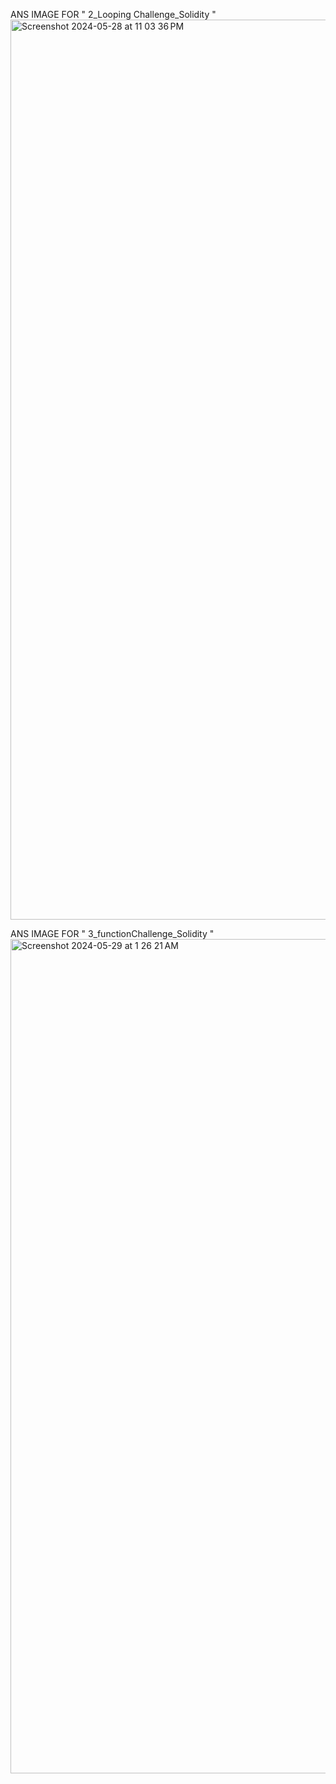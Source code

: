 ANS IMAGE FOR " 2_Looping Challenge_Solidity "
<img width="1440" alt="Screenshot 2024-05-28 at 11 03 36 PM" src="https://github.com/Navi1313/Blockchain_Assignments/assets/121182901/e922d1e9-1096-4394-94ae-39c4b06ace14">


ANS IMAGE FOR " 3_functionChallenge_Solidity "
<img width="1335" alt="Screenshot 2024-05-29 at 1 26 21 AM" src="https://github.com/Navi1313/Blockchain_Assignments/assets/121182901/33efeb16-4a9e-47a1-ada6-9182447be9bf">

